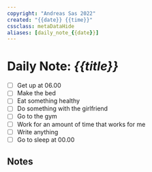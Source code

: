 ```yaml
---
copyright: "Andreas Sas 2022"
created: "{{date}} {{time}}"
cssclass: metaDataHide
aliases: [daily_note_{{date}}]
---
```


# Daily Note: *{{title}}*

- [ ] Get up at 06.00
- [ ] Make the bed
- [ ] Eat something healthy
- [ ] Do something with the girlfriend
- [ ] Go to the gym
- [ ] Work for an amount of time that works for me
- [ ] Write anything
- [ ] Go to sleep at 00.00

## Notes
